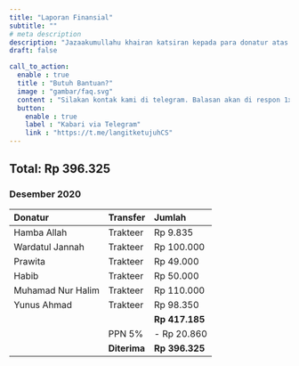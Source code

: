 ```yaml
---
title: "Laporan Finansial"
subtitle: ""
# meta description
description: "Jazaakumullahu khairan katsiran kepada para donatur atas donasi terbaiknya."
draft: false

call_to_action:
  enable : true
  title : "Butuh Bantuan?"
  image : "gambar/faq.svg"
  content : "Silakan kontak kami di telegram. Balasan akan di respon 1x3 jam."
  button:
    enable : true
    label : "Kabari via Telegram"
    link : "https://t.me/langitketujuhCS"
---
```


## Total: Rp 396.325

### Desember 2020

Donatur | Transfer | **Jumlah** 
:--- | :--- | :--- 
Hamba Allah | Trakteer | Rp 9.835
Wardatul Jannah | Trakteer | Rp 100.000
Prawita | Trakteer | Rp 49.000
Habib | Trakteer | Rp 50.000
Muhamad Nur Halim | Trakteer | Rp 110.000
Yunus Ahmad | Trakteer | Rp 98.350
| | | **Rp 417.185**
| | PPN 5% | - Rp 20.860
| | **Diterima** | **Rp 396.325**
